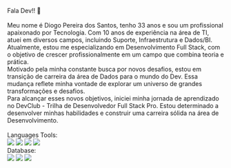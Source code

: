Fala Dev!! :clap:
<br>
<br>
Meu nome é Diogo Pereira dos Santos, tenho 33 anos e sou um profissional apaixonado por Tecnologia. 
Com 10 anos de experiência na área de TI, atuei em diversos campos, incluindo Suporte, Infraestrutura e Dados/BI.
<br>
Atualmente, estou me especializando em Desenvolvimento Full Stack, com o objetivo de crescer profissionalmente em um campo que combina teoria e prática.
<br>
Motivado pela minha constante busca por novos desafios, estou em transição de carreira da área de Dados para o mundo do Dev. 
Essa mudança reflete minha vontade de explorar um universo de grandes transformações e desafios.
<br>
Para alcançar esses novos objetivos, iniciei minha jornada de aprendizado no DevClub - Trilha de Desenvolvedor Full Stack Pro. 
Estou determinado a desenvolver minhas habilidades e construir uma carreira sólida na área de Desenvolvimento.
<br>
<br>
Languages Tools:
<br>
<img src="https://img.shields.io/badge/HTML-239120?style=for-the-badge&logo=html5&logoColor=white">
<img src="https://img.shields.io/badge/Python-3776AB?style=for-the-badge&logo=python&logoColor=white">
<img src="https://img.shields.io/badge/CSS-239120?&style=for-the-badge&logo=css3&logoColor=white">
<img src="https://img.shields.io/badge/JavaScript-F7DF1E?style=for-the-badge&logo=javascript&logoColor=black">
<br>
Database:
<br>
<img src="https://img.shields.io/badge/MongoDB-4EA94B?style=for-the-badge&logo=mongodb&logoColor=white">
<img src="https://img.shields.io/badge/PostgreSQL-316192?style=for-the-badge&logo=postgresql&logoColor=white">
<img src="https://img.shields.io/badge/MySQL-005C84?style=for-the-badge&logo=mysql&logoColor=white">

